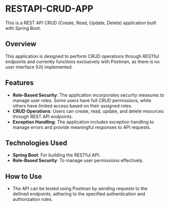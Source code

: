 # RESTAPI-CRUD-APP

This is a REST API CRUD (Create, Read, Update, Delete) application built with Spring Boot. 

## Overview
This application is designed to perform CRUD operations through RESTful endpoints and currently functions exclusively with Postman, as there is no user interface (UI) implemented.

## Features
- **Role-Based Security**: The application incorporates security measures to manage user roles. Some users have full CRUD permissions, while others have limited access based on their assigned roles.
- **CRUD Operations**: Users can create, read, update, and delete resources through REST API endpoints.
- **Exception Handling**: The application includes exception handling to manage errors and provide meaningful responses to API requests.

## Technologies Used
- **Spring Boot**: For building the RESTful API.
- **Role-Based Security**: To manage user permissions effectively.

## How to Use
- The API can be tested using Postman by sending requests to the defined endpoints, adhering to the specified authentication and authorization rules.

